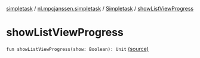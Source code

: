 [simpletask](../../index.md) / [nl.mpcjanssen.simpletask](../index.md) / [Simpletask](index.md) / [showListViewProgress](.)

# showListViewProgress

`fun showListViewProgress(show: Boolean): Unit` [(source)](https://github.com/mpcjanssen/simpletask-android/blob/master/src/main/java/nl/mpcjanssen/simpletask/Simpletask.kt#L1211)